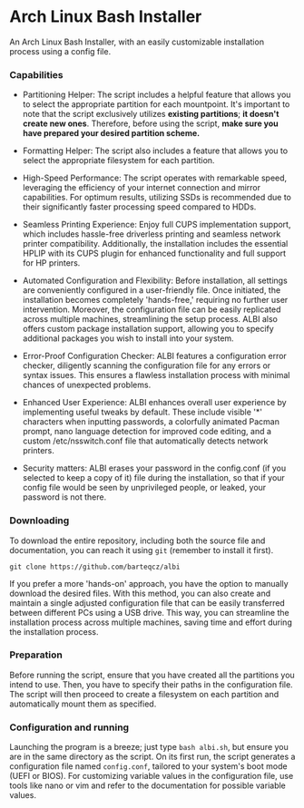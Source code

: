 # Arch Linux Bash Installer
An Arch Linux Bash Installer, with an easily customizable installation process using a config file.

### Capabilities

- Partitioning Helper: The script includes a helpful feature that allows you to select the appropriate partition for each mountpoint. It's important to note that the script exclusively utilizes **existing partitions**; **it doesn't create new ones**. Therefore, before using the script, **make sure you have prepared your desired partition scheme.**

- Formatting Helper: The script also includes a feature that allows you to select the appropriate filesystem for each partition.

- High-Speed Performance: The script operates with remarkable speed, leveraging the efficiency of your internet connection and mirror capabilities. For optimum results, utilizing SSDs is recommended due to their significantly faster processing speed compared to HDDs.

- Seamless Printing Experience: Enjoy full CUPS implementation support, which includes hassle-free driverless printing and seamless network printer compatibility. Additionally, the installation includes the essential HPLIP with its CUPS plugin for enhanced functionality and full support for HP printers.

- Automated Configuration and Flexibility: Before installation, all settings are conveniently configured in a user-friendly file. Once initiated, the installation becomes completely 'hands-free,' requiring no further user intervention. Moreover, the configuration file can be easily replicated across multiple machines, streamlining the setup process. ALBI also offers custom package installation support, allowing you to specify additional packages you wish to install into your system.

- Error-Proof Configuration Checker: ALBI features a configuration error checker, diligently scanning the configuration file for any errors or syntax issues. This ensures a flawless installation process with minimal chances of unexpected problems.

- Enhanced User Experience: ALBI enhances overall user experience by implementing useful tweaks by default. These include visible '*' characters when inputting passwords, a colorfully animated Pacman prompt, nano language detection for improved code editing, and a custom /etc/nsswitch.conf file that automatically detects network printers.

- Security matters: ALBI erases your password in the config.conf (if you selected to keep a copy of it) file during the installation, so that if your config file would be seen by unprivileged people, or leaked, your password is not there.

### Downloading
To download the entire repository, including both the source file and documentation, you can reach it using `git` (remember to install it first).

`git clone https://github.com/barteqcz/albi`

If you prefer a more 'hands-on' approach, you have the option to manually download the desired files. With this method, you can also create and maintain a single adjusted configuration file that can be easily transferred between different PCs using a USB drive. This way, you can streamline the installation process across multiple machines, saving time and effort during the installation process.

### Preparation
Before running the script, ensure that you have created all the partitions you intend to use. Then, you have to specify their paths in the configuration file. The script will then proceed to create a filesystem on each partition and automatically mount them as specified.

### Configuration and running
Launching the program is a breeze; just type `bash albi.sh`, but ensure you are in the same directory as the script. On its first run, the script generates a configuration file named `config.conf`, tailored to your system's boot mode (UEFI or BIOS). For customizing variable values in the configuration file, use tools like nano or vim and refer to the documentation for possible variable values.

